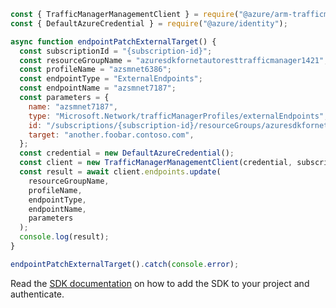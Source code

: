 ```javascript
const { TrafficManagerManagementClient } = require("@azure/arm-trafficmanager");
const { DefaultAzureCredential } = require("@azure/identity");

async function endpointPatchExternalTarget() {
  const subscriptionId = "{subscription-id}";
  const resourceGroupName = "azuresdkfornetautoresttrafficmanager1421";
  const profileName = "azsmnet6386";
  const endpointType = "ExternalEndpoints";
  const endpointName = "azsmnet7187";
  const parameters = {
    name: "azsmnet7187",
    type: "Microsoft.Network/trafficManagerProfiles/externalEndpoints",
    id: "/subscriptions/{subscription-id}/resourceGroups/azuresdkfornetautoresttrafficmanager1421/providers/Microsoft.Network/trafficManagerProfiles/azsmnet6386/externalEndpoints/azsmnet7187",
    target: "another.foobar.contoso.com",
  };
  const credential = new DefaultAzureCredential();
  const client = new TrafficManagerManagementClient(credential, subscriptionId);
  const result = await client.endpoints.update(
    resourceGroupName,
    profileName,
    endpointType,
    endpointName,
    parameters
  );
  console.log(result);
}

endpointPatchExternalTarget().catch(console.error);
```

Read the [SDK documentation](https://github.com/Azure/azure-sdk-for-js/blob/%40azure%2Farm-trafficmanager_6.0.1/sdk/trafficmanager/arm-trafficmanager/README.md) on how to add the SDK to your project and authenticate.

